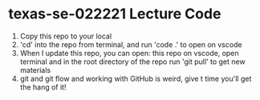 # texas-se-022221 Lecture Code 

1. Copy this repo to your local
2. 'cd' into the repo from terminal, and run 'code .' to open on vscode
3. When I update this repo, you can open:
      this repo on vscode, 
      open terminal and in the root directory of the repo
      run 'git pull' to get new materials 
4. git and git flow and working with GitHub is weird, give t time you'll get the hang of it! 
